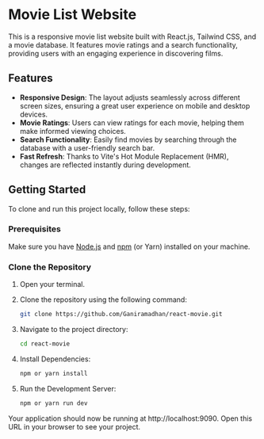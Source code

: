 # Movie List Website

This is a responsive movie list website built with React.js, Tailwind CSS, and a movie database. It features movie ratings and a search functionality, providing users with an engaging experience in discovering films.

## Features

- **Responsive Design**: The layout adjusts seamlessly across different screen sizes, ensuring a great user experience on mobile and desktop devices.
- **Movie Ratings**: Users can view ratings for each movie, helping them make informed viewing choices.
- **Search Functionality**: Easily find movies by searching through the database with a user-friendly search bar.
- **Fast Refresh**: Thanks to Vite's Hot Module Replacement (HMR), changes are reflected instantly during development.

## Getting Started

To clone and run this project locally, follow these steps:

### Prerequisites

Make sure you have [Node.js](https://nodejs.org/) and [npm](https://www.npmjs.com/) (or Yarn) installed on your machine.

### Clone the Repository

1. Open your terminal.
2. Clone the repository using the following command:

   ```bash
   git clone https://github.com/Ganiramadhan/react-movie.git
   ```
3. Navigate to the project directory:
   ```bash
   cd react-movie
   ```

4. Install Dependencies:
   ```bash
   npm or yarn install
   ```

5. Run the Development Server:
   ```bash
   npm or yarn run dev
   ```

Your application should now be running at http://localhost:9090. Open this URL in your browser to see your project.




